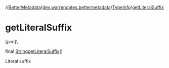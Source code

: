 //[BetterMetadata](../../../index.md)/[dev.warrengates.bettermetadata](../index.md)/[TypeInfo](index.md)/[getLiteralSuffix](get-literal-suffix.md)

# getLiteralSuffix

[jvm]\

final [String](https://docs.oracle.com/javase/8/docs/api/java/lang/String.html)[getLiteralSuffix](get-literal-suffix.md)()

Literal suffix
